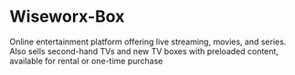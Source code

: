 # Wiseworx-Box
Online entertainment platform offering live streaming, movies, and series. Also sells second-hand TVs and new TV boxes with preloaded content, available for rental or one-time purchase
